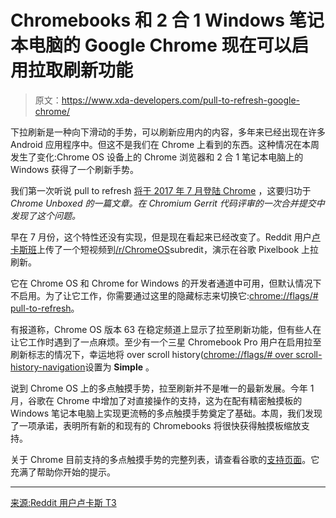 # Chromebooks 和 2 合 1 Windows 笔记本电脑的 Google Chrome 现在可以启用拉取刷新功能

> 原文：<https://www.xda-developers.com/pull-to-refresh-google-chrome/>

下拉刷新是一种向下滑动的手势，可以刷新应用内的内容，多年来已经出现在许多 Android 应用程序中。但这不是我们在 Chrome 上看到的东西。这种情况在本周发生了变化:Chrome OS 设备上的 Chrome 浏览器和 2 合 1 笔记本电脑上的 Windows 获得了一个刷新手势。

我们第一次听说 pull to refresh [将于 2017 年 7 月登陆 Chrome](https://chromeunboxed.com/chromebooks-pull-to-refresh-browser/) ，这要归功于 *Chrome Unboxed 的一篇文章。在 Chromium Gerrit 代码评审的一次合并提交中发现了这个问题。*

早在 7 月份，这个特性还没有实现，但是现在看起来已经改变了。Reddit 用户[卢卡斯班](https://www.reddit.com/user/lucasban)上传了一个短视频到[/r/ChromeOS](https://www.reddit.com/r/chromeos/)subredit，演示在谷歌 Pixelbook 上拉刷新。

它在 Chrome OS 和 Chrome for Windows 的开发者通道中可用，但默认情况下不启用。为了让它工作，你需要通过这里的隐藏标志来切换它:[chrome://flags/# pull-to-refresh](chrome://flags/#pull-to-refresh)。

有报道称，Chrome OS 版本 63 在稳定频道上显示了拉至刷新功能，但有些人在让它工作时遇到了一点麻烦。至少有一个三星 Chromebook Pro 用户在启用拉至刷新标志的情况下，幸运地将 over scroll history([chrome://flags/# over scroll-history-navigation](chrome://flags/#overscroll-history-navigation)设置为 **Simple** 。

说到 Chrome OS 上的多点触摸手势，拉至刷新并不是唯一的最新发展。今年 1 月，谷歌在 Chrome 中增加了对直接操作的支持，这为在配有精密触摸板的 Windows 笔记本电脑上实现更流畅的多点触摸手势奠定了基础。本周，我们发现了一项承诺，表明所有新的和现有的 Chromebooks 将很快获得触摸板缩放支持。

关于 Chrome 目前支持的多点触摸手势的完整列表，请查看谷歌的[支持页面](https://support.google.com/chromebook/answer/1047367?hl=en)。它充满了帮助你开始的提示。

* * *

[来源:Reddit 用户卢卡斯 T3](https://www.reddit.com/r/chromeos/comments/7z9wlu/pulltorefresh_flag_working_in_chrome_os_dev/)